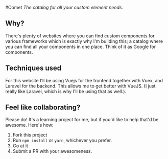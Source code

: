 #Comet
_The catalog for all your custom element needs._


## Why?
There's plenty of websites where you can find custom components for various frameworks which is exactly why I'm building this; a catalog where you can find all your components in one place. Think of it as Google for components.


## Techniques used
For this website I'll be using Vuejs for the frontend together with Vuex, and Laravel for the backend. This allows me to get better with VueJS. (I just really like Laravel, which is why I'll be using that as well.). 


## Feel like collaborating?
Please do! It's a learning project for me, but if you'd like to help that'd be awesome. Here's how:

1. Fork this project
2. Run `npm install` or `yarn`, whichever you prefer.
3. Go at it
4. Submit a PR with your awesomeness.